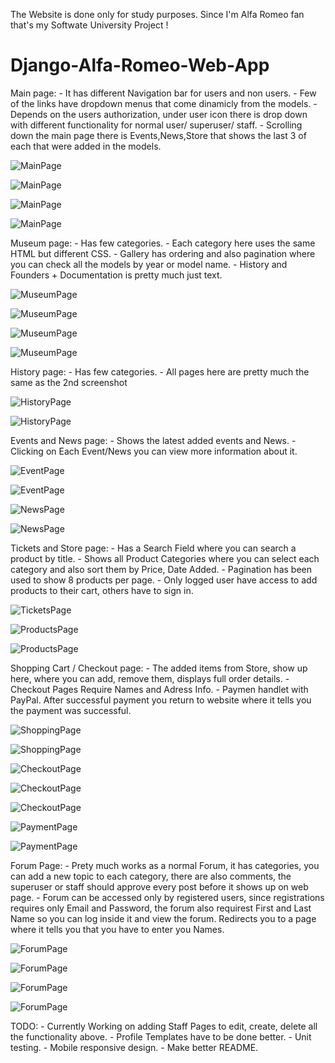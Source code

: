 The Website is done only for study purposes. Since I'm Alfa Romeo fan that's my Softwate University Project !

# Django-Alfa-Romeo-Web-App

Main page:
	- It has different Navigation bar for users and non users.
	- Few of the links have dropdown menus that come dinamicly from the models.
	- Depends on the users authorization, under user icon there is drop down with different functionality for normal user/ superuser/ staff.
	- Scrolling down the main page there is Events,News,Store that shows the last 3 of each that were added in the models.
	
![MainPage](screenshots/Screenshot_2024-03-28_164605.png)

![MainPage](screenshots/Screenshot_2024-03-28_170603.png)

![MainPage](screenshots/Screenshot_2024-03-28_170631.png)

![MainPage](screenshots/Screenshot_2024-03-28_170704.png)

Museum page:
	- Has few categories.
	- Each category here uses the same HTML but different CSS.
	- Gallery has ordering and also pagination where you can check all the models by year or model name.
	- History and Founders + Documentation is pretty much just text.

![MuseumPage](screenshots/Screenshot_Museum_Categories.png)

![MuseumPage](screenshots/Screenshot_Museum_Gallery.png)

![MuseumPage](screenshots/Screenshot_Museum_Gallery_One.png)

![MuseumPage](screenshots/Screenshot_Museum_Location.png)

History page:
	- Has few categories.
	- All pages here are pretty much the same as the 2nd screenshot

![HistoryPage](screenshots/Screenshot_History_Categories.png)

![HistoryPage](screenshots/Screenshot_QV.png)

Events and News page:
	- Shows the latest added events and News.
	- Clicking on Each Event/News you can view more information about it.

![EventPage](screenshots/Screenshot_Events.png)

![EventPage](screenshots/Screenshot_Events_One.png)

![NewsPage](screenshots/Screenshot_News.png)

![NewsPage](screenshots/Screenshot_News_One.png)

Tickets and Store page:
	- Has a Search Field where you can search a product by title.
	- Shows all Product Categories where you can select each category and also sort them by Price, Date Added.
	- Pagination has been used to show 8 products per page.
	- Only logged user have access to add products to their cart, others have to sign in.

![TicketsPage](screenshots/Screenshot_Tickets.png)

![ProductsPage](screenshots/Screenshot_Products.png)

![ProductsPage](screenshots/Screenshot_Products_Product.png)

Shopping Cart / Checkout page:
	- The added items from Store, show up here, where you can add, remove them, displays full order details.
	- Checkout Pages Require Names and Adress Info.
	- Paymen handlet with PayPal. After successful payment you return to website where it tells you the payment was successful.

![ShoppingPage](screenshots/Screenshot_Shopping_Cart.png)

![ShoppingPage](screenshots/Screenshot_Shopping_Cart.png)

![CheckoutPage](screenshots/Screenshot_Checkout_One.png)

![CheckoutPage](screenshots/Screenshot_Checkout_Two.png)

![CheckoutPage](screenshots/Screenshot_Checkout_Three.png)

![PaymentPage](screenshots/Screenshot_Pay.png)

![PaymentPage](screenshots/Screenshot_Pay_Two.png)

Forum Page:
	- Prety much works as a normal Forum, it has categories, you can add a new topic to each category, there are also comments, the superuser or staff should approve every post before it shows up on web page.
	- Forum can be accessed only by registered users, since registrations requires only Email and Password, the forum also requirest First and Last Name so you can log inside it and view the forum. Redirects you to a page where it tells you that you have to enter you Names.

![ForumPage](screenshots/Screenshot_Forum_Four.png)

![ForumPage](screenshots/Screenshot_Forum.png)

![ForumPage](screenshots/Screenshot_Forum_Two.png)

![ForumPage](screenshots/Screenshot_Forum_Three.png)

TODO:
	- Currently Working on adding Staff Pages to edit, create, delete all the functionality above.
	- Profile Templates have to be done better.
	- Unit testing.
	- Mobile responsive design.
	- Make better README.
